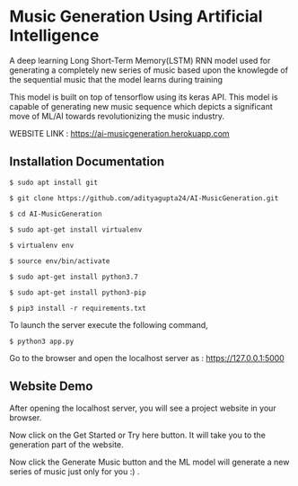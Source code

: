# Music Generation Using Artificial Intelligence

A deep learning Long Short-Term Memory(LSTM) RNN model used for generating a completely new series of music based upon the knowlegde of the sequential music that the model learns during training

This model is built on top of tensorflow using its keras API. This model is capable of generating new music sequence which depicts a significant move of ML/AI towards revolutionizing the music industry.
 
WEBSITE LINK : https://ai-musicgeneration.herokuapp.com

## Installation Documentation

	$ sudo apt install git

	$ git clone https://github.com/adityagupta24/AI-MusicGeneration.git

	$ cd AI-MusicGeneration

	$ sudo apt-get install virtualenv

	$ virtualenv env

	$ source env/bin/activate
	
	$ sudo apt-get install python3.7

	$ sudo apt-get install python3-pip

	$ pip3 install -r requirements.txt
	
To launch the server execute the following command, 

	$ python3 app.py

Go to the browser and open the localhost server as : https://127.0.0.1:5000
	
## Website Demo
After opening the localhost server, you will see a project website in your browser.

Now click on the Get Started or Try here button. It will take you to the generation part of the website.

Now click the Generate Music button and the ML model will generate a new series of music just only for you  :) .
